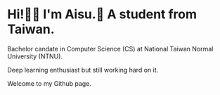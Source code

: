 # Hi!👋🏻 I'm Aisu.🧊 A student from Taiwan.

Bachelor candate in Computer Science (CS) at National Taiwan Normal University (NTNU).

Deep learning enthusiast but still working hard on it.

Welcome to my Github page.
